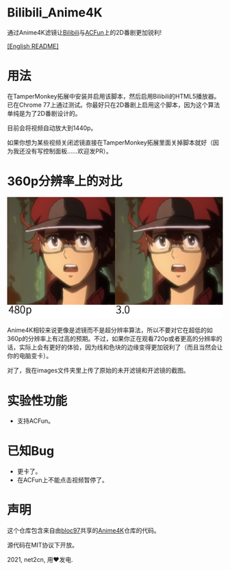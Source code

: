 # Bilibili_Anime4K
通过Anime4K滤镜让[Bilibili](https://www.bilibili.com/)与[ACFun](https://www.acfun.cn/)上的2D番剧更加锐利!

[[English README]](README.md)

# 用法
在TamperMonkey拓展中安装并启用该脚本，然后启用Bilibili的HTML5播放器。已在Chrome 77上通过测试。你最好只在2D番剧上启用这个脚本，因为这个算法单纯是为了2D番剧设计的。

目前会将视频自动放大到1440p。

如果你想为某些视频关闭滤镜直接在TamperMonkey拓展里面关掉脚本就好（因为我还没有写控制面板……欢迎发PR）。

# 360p分辨率上的对比
![对比](images/Comparison.png?raw=true)

Anime4K相较来说更像是滤镜而不是超分辨率算法，所以不要对它在超低的如360p的分辨率上有过高的预期。不过，如果你正在观看720p或者更高的分辨率的话，实际上会有更好的体验，因为线和色块的边缘变得更加锐利了（而且当然会让你的电脑变卡）。

对了，我在images文件夹里上传了原始的未开滤镜和开滤镜的截图。

# 实验性功能
- 支持ACFun。

# 已知Bug
- 更卡了。
- 在ACFun上不能点击视频暂停了。

# 声明
这个仓库包含来自由[bloc97](https://github.com/bloc97)共享的[Anime4K](https://github.com/bloc97/Anime4K)仓库的代码。

源代码在MIT协议下开放。

2021, net2cn, 用♥发电.